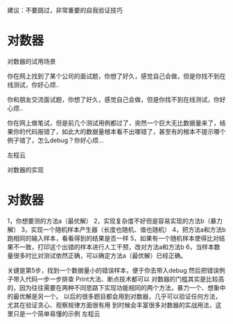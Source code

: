 <!-- Slide number: 1 -->
建议：不要跳过，非常重要的自我验证技巧
# 对数器
对数器的试用场景

你在网上找到了某个公司的面试题，你想了好久，感觉自己会做，但是你找不到在线测试，你好心烦..

你和朋友交流面试题，你想了好久，感觉自己会做，但是你找不到在线测试，你好心烦..

你在网上做笔试，但是前几个测试用例都过了，突然一个巨大无比数据量来了，结果你的代码报错了，如此大的数据量根本看不出哪错了，甚至有的根本不提示哪个例子错了，怎么debug？你好心烦…

左程云

<!-- Slide number: 2 -->
对数器的实现
# 对数器
1，你想要测的方法a（最优解）
2，实现复杂度不好但是容易实现的方法b（暴力解）
3，实现一个随机样本产生器（长度也随机、值也随机）
4，把方法a和方法b跑相同的输入样本，看看得到的结果是否一样
5，如果有一个随机样本使得比对结果不一致，打印这个出错的样本进行人工干预，改对方法a和方法b
6，当样本数量很多时比对测试依然正确，可以确定方法a（最优解）已经正确。

关键是第5步，找到一个数据量小的错误样本，便于你去带入debug
然后把错误例子带入代码一步一步排查
Print大法、断点技术都可以
对数器的门槛其实是比较高的，因为往往需要在两种不同思路下实现功能相同的两个方法，暴力一个、想象中的最优解是另一个。
以后的很多题目都会用到对数器，几乎可以验证任何方法，尤其在验证贪心、观察规律方面很有用
到时候会丰富很多对数器的实战用法，这里只是一个简单易懂的示例
左程云